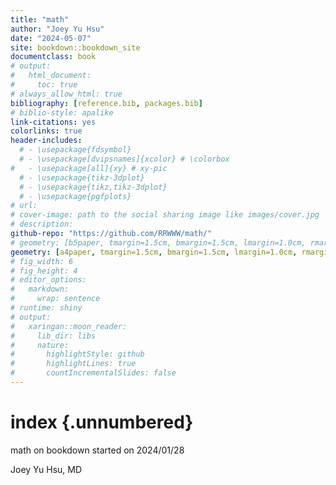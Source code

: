 ```yaml
---
title: "math"
author: "Joey Yu Hsu"
date: "2024-05-07"
site: bookdown::bookdown_site
documentclass: book
# output:
#   html_document:
#     toc: true
# always_allow_html: true
bibliography: [reference.bib, packages.bib]
# biblio-style: apalike
link-citations: yes
colorlinks: true
header-includes:
  # - \usepackage{fdsymbol}
  # - \usepackage[dvipsnames]{xcolor} # \colorbox
#   - \usepackage[all]{xy} # xy-pic
  # - \usepackage{tikz-3dplot}
  # - \usepackage{tikz,tikz-3dplot}
  # - \usepackage{pgfplots}
# url: 
# cover-image: path to the social sharing image like images/cover.jpg
# description: 
github-repo: "https://github.com/RRWWW/math/"
# geometry: [b5paper, tmargin=1.5cm, bmargin=1.5cm, lmargin=1.0cm, rmargin=1.0cm]
geometry: [a4paper, tmargin=1.5cm, bmargin=1.5cm, lmargin=1.0cm, rmargin=1.0cm]
# fig_width: 6 
# fig_height: 4 
# editor_options:
#   markdown:
#     wrap: sentence
# runtime: shiny
# output:
#   xaringan::moon_reader:
#     lib_dir: libs
#     nature:
#       highlightStyle: github
#       highlightLines: true
#       countIncrementalSlides: false
---
```


# index {.unnumbered}

math on bookdown started on 2024/01/28

Joey Yu Hsu, MD
